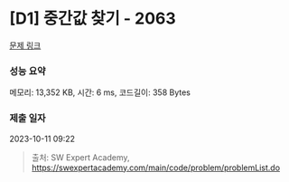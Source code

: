 # [D1] 중간값 찾기 - 2063 

[문제 링크](https://swexpertacademy.com/main/code/problem/problemDetail.do?contestProbId=AV5QPsXKA2UDFAUq) 

### 성능 요약

메모리: 13,352 KB, 시간: 6 ms, 코드길이: 358 Bytes

### 제출 일자

2023-10-11 09:22



> 출처: SW Expert Academy, https://swexpertacademy.com/main/code/problem/problemList.do